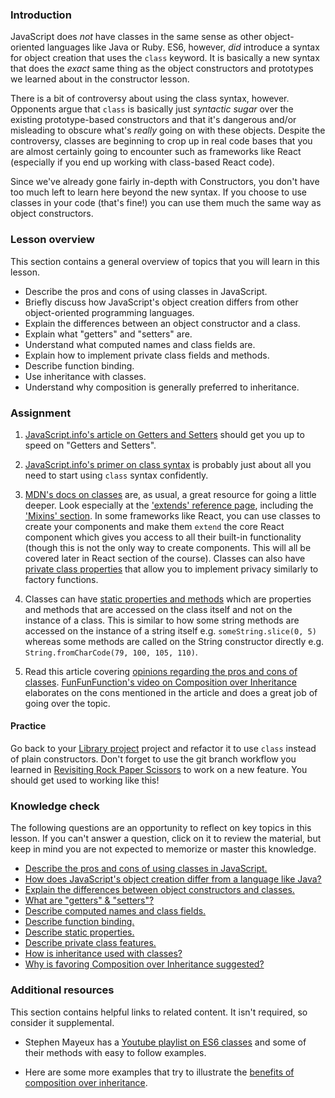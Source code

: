 ### Introduction

JavaScript does *not* have classes in the same sense as other object-oriented languages like Java or Ruby. ES6, however, *did* introduce a syntax for object creation that uses the `class` keyword. It is basically a new syntax that does the *exact* same thing as the object constructors and prototypes we learned about in the constructor lesson.

There is a bit of controversy about using the class syntax, however. Opponents argue that `class` is basically just *syntactic sugar* over the existing prototype-based constructors and that it's dangerous and/or misleading to obscure what's *really* going on with these objects. Despite the controversy, classes are beginning to crop up in real code bases that you are almost certainly going to encounter such as frameworks like React (especially if you end up working with class-based React code).

Since we've already gone fairly in-depth with Constructors, you don't have too much left to learn here beyond the new syntax. If you choose to use classes in your code (that's fine!) you can use them much the same way as object constructors.

### Lesson overview

This section contains a general overview of topics that you will learn in this lesson.

- Describe the pros and cons of using classes in JavaScript.
- Briefly discuss how JavaScript's object creation differs from other object-oriented programming languages.
- Explain the differences between an object constructor and a class.
- Explain what "getters" and "setters" are.
- Understand what computed names and class fields are.
- Explain how to implement private class fields and methods.
- Describe function binding.
- Use inheritance with classes.
- Understand why composition is generally preferred to inheritance.

### Assignment

<div class="lesson-content__panel" markdown="1">

1. [JavaScript.info's article on Getters and Setters](https://javascript.info/property-accessors) should get you up to speed on "Getters and Setters".

1. [JavaScript.info's primer on class syntax](https://javascript.info/class) is probably just about all you need to start using `class` syntax confidently.

1. [MDN's docs on classes](https://developer.mozilla.org/en-US/docs/Web/JavaScript/Reference/Classes) are, as usual, a great resource for going a little deeper. Look especially at the ['extends' reference page](https://developer.mozilla.org/en-US/docs/Web/JavaScript/Reference/Classes/extends), including the ['Mixins' section](https://developer.mozilla.org/en-US/docs/Web/JavaScript/Reference/Classes/extends#mix-ins). In some frameworks like React, you can use classes to create your components and make them `extend` the core React component which gives you access to all their built-in functionality (though this is not the only way to create components. This will all be covered later in React section of the course). Classes can also have [private class properties](https://developer.mozilla.org/en-US/docs/Web/JavaScript/Reference/Classes/Private_class_fields) that allow you to implement privacy similarly to factory functions.

1. Classes can have [static properties and methods](https://developer.mozilla.org/en-US/docs/Web/JavaScript/Reference/Classes/static) which are properties and methods that are accessed on the class itself and not on the instance of a class. This is similar to how some string methods are accessed on the instance of a string itself e.g. `someString.slice(0, 5)` whereas some methods are called on the String constructor directly e.g. `String.fromCharCode(79, 100, 105, 110)`.

1. Read this article covering [opinions regarding the pros and cons of classes](https://medium.com/@rajaraodv/is-class-in-es6-the-new-bad-part-6c4e6fe1ee65). [FunFunFunction's video on Composition over Inheritance](https://www.youtube.com/watch?v=wfMtDGfHWpA) elaborates on the cons mentioned in the article and does a great job of going over the topic.

</div>

#### Practice

Go back to your [Library project](https://www.theodinproject.com/lessons/node-path-javascript-library) project and refactor it to use `class` instead of plain constructors.  Don't forget to use the git branch workflow you learned in [Revisiting Rock Paper Scissors](https://www.theodinproject.com/lessons/foundations-revisiting-rock-paper-scissors) to work on a new feature. You should get used to working like this!

### Knowledge check

The following questions are an opportunity to reflect on key topics in this lesson. If you can't answer a question, click on it to review the material, but keep in mind you are not expected to memorize or master this knowledge.

- [Describe the pros and cons of using classes in JavaScript.](https://rajaraodv.medium.com/is-class-in-es6-the-new-bad-part-6c4e6fe1ee65)
- [How does JavaScript's object creation differ from a language like Java?](https://rajaraodv.medium.com/is-class-in-es6-the-new-bad-part-6c4e6fe1ee65#e6b3)
- [Explain the differences between object constructors and classes.](https://javascript.info/class#not-just-a-syntactic-sugar)
- [What are "getters" & "setters"?](https://javascript.info/property-accessors)
- [Describe computed names and class fields.](https://javascript.info/class)
- [Describe function binding.](https://javascript.info/class)
- [Describe static properties.](https://developer.mozilla.org/en-US/docs/Web/JavaScript/Reference/Classes/static)
- [Describe private class features.](https://developer.mozilla.org/en-US/docs/Web/JavaScript/Reference/Classes/Private_class_fields)
- [How is inheritance used with classes?](https://developer.mozilla.org/en-US/docs/Web/JavaScript/Reference/Classes#inheritance)
- [Why is favoring Composition over Inheritance suggested?](https://www.youtube.com/watch?v=wfMtDGfHWpA)

### Additional resources

This section contains helpful links to related content. It isn't required, so consider it supplemental.

- Stephen Mayeux has a [Youtube playlist on ES6 classes](https://www.youtube.com/playlist?list=PLtwj5TTsiP7uTKfTQbcmb59mWXosLP_7S) and some of their methods with easy to follow examples.

- Here are some more examples that try to illustrate the [benefits of composition over inheritance](https://blog.beezwax.net/composition-over-inheritance-with-javascript-examples).
